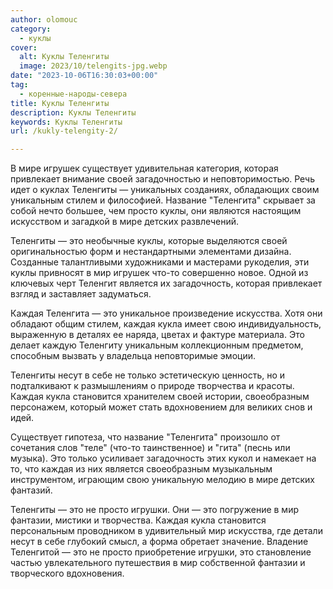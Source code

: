 ```yaml
---
author: olomouc
category:
  - куклы
cover:
  alt: Куклы Теленгиты
  image: 2023/10/telengits-jpg.webp
date: "2023-10-06T16:30:03+00:00"
tag:
  - коренные-народы-севера
title: Куклы Теленгиты
description: Куклы Теленгиты
keywords: Куклы Теленгиты
url: /kukly-telengity-2/

---
```

В мире игрушек существует удивительная категория, которая привлекает внимание своей загадочностью и неповторимостью. Речь идет о куклах Теленгиты — уникальных созданиях, обладающих своим уникальным стилем и философией. Название "Теленгита" скрывает за собой нечто большее, чем просто куклы, они являются настоящим искусством и загадкой в мире детских развлечений.

Теленгиты — это необычные куклы, которые выделяются своей оригинальностью форм и нестандартными элементами дизайна. Созданные талантливыми художниками и мастерами рукоделия, эти куклы привносят в мир игрушек что-то совершенно новое. Одной из ключевых черт Теленгит является их загадочность, которая привлекает взгляд и заставляет задуматься.

Каждая Теленгита — это уникальное произведение искусства. Хотя они обладают общим стилем, каждая кукла имеет свою индивидуальность, выраженную в деталях ее наряда, цветах и фактуре материала. Это делает каждую Теленгиту уникальным коллекционным предметом, способным вызвать у владельца неповторимые эмоции.

Теленгиты несут в себе не только эстетическую ценность, но и подталкивают к размышлениям о природе творчества и красоты. Каждая кукла становится хранителем своей истории, своеобразным персонажем, который может стать вдохновением для великих снов и идей.

Существует гипотеза, что название "Теленгита" произошло от сочетания слов "теле" (что-то таинственное) и "гита" (песнь или музыка). Это только усиливает загадочность этих кукол и намекает на то, что каждая из них является своеобразным музыкальным инструментом, играющим свою уникальную мелодию в мире детских фантазий.

Теленгиты — это не просто игрушки. Они — это погружение в мир фантазии, мистики и творчества. Каждая кукла становится персональным проводником в удивительный мир искусства, где детали несут в себе глубокий смысл, а форма обретает значение. Владение Теленгитой — это не просто приобретение игрушки, это становление частью увлекательного путешествия в мир собственной фантазии и творческого вдохновения.
